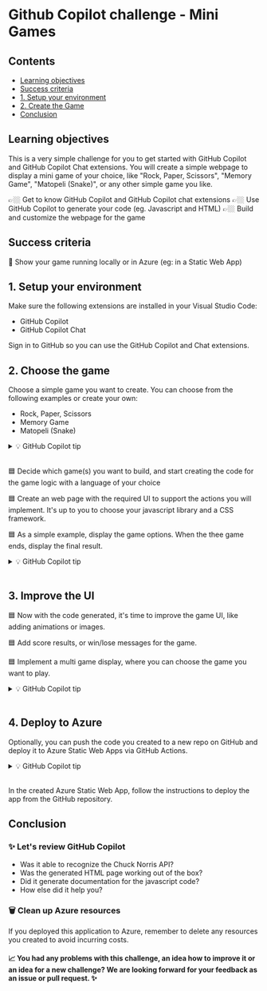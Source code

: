 # Github Copilot challenge - Mini Games


## Contents
- [Learning objectives](#learning-objectives)
- [Success criteria](#success-criteria)
- [1. Setup your environment](#1-setup-your-environment)
- [2. Create the Game](#2-choose-the-game)
- [Conclusion](#conclusion)

## Learning objectives

This is a very simple challenge for you to get started with GitHub Copilot and GitHub Copilot Chat extensions. You will create a simple webpage to display a mini game of your choice, like "Rock, Paper, Scissors", "Memory Game", "Matopeli (Snake)", or any other simple game you like.

👉🏼 Get to know GitHub Copilot and GitHub Copilot chat extensions
👉🏼 Use GitHub Copilot to generate your code (eg. Javascript and HTML)
👉🏼 Build and customize the webpage for the game 

## Success criteria

🎯 Show your game running locally or in Azure (eg: in a Static Web App)

## 1. Setup your environment

Make sure the following extensions are installed in your Visual Studio Code:

- GitHub Copilot
- GitHub Copilot Chat

Sign in to GitHub so you can use the GitHub Copilot and Chat extensions.

## 2. Choose the game 

Choose a simple game you want to create. You can choose from the following examples or create your own:

- Rock, Paper, Scissors
- Memory Game
- Matopeli (Snake)


<details>
<summary>💡 GitHub Copilot tip</summary>

> Did you know that GitHub Copilot can provide a few tradicional mini game options?

[<img src="../../media/copilot/chat-view.svg" alt="You can access the Chat view via the Activity Bar or by pressing Ctrl+Alt+I" width="250"/>](https://code.visualstudio.com/docs/copilot/copilot-chat#_chat-view)
> 
> `can you provide me mini games options based on traditional games like "rock, paper, scissors", matopeli (snake) or others?`
</details>
<br/>  

🟦 Decide which game(s) you want to build, and start creating the code for the game logic with a language of your choice

🟦 Create an web page with the required UI to support the actions you will implement. It's up to you to choose your javascript library and a CSS framework.

🟦 As a simple example, display the game options. When the thee game ends, display the final result.

<details>
<summary>💡 GitHub Copilot tip</summary>

> You can generate a web page using GitHub Copilot Chat, and you can choose a specific language for the game logic and a javascript library and a CSS framework for the web page.

[<img src="../../media/copilot/chat-view.svg" alt="You can access the Chat view via the Activity Bar or by pressing Ctrl+Alt+I" width="250"/>](https://code.visualstudio.com/docs/copilot/copilot-chat#_chat-view)
> 
> `Write a rock, paper, scissors, game  and display it on a web interface`
</details>
<br/>  

 
## 3. Improve the UI

🟦 Now with the code generated, it's time to improve the game UI, like adding animations or images. 

🟦 Add score results, or win/lose messages for the game.

🟦 Implement a multi game display, where you can choose the game you want to play.

<details>
<summary>💡 GitHub Copilot tip</summary>

[<img src="../../media/copilot/chat-view.svg" alt="You can access the Chat view via the Activity Bar or by pressing Ctrl+Alt+I" width="250"/>](https://code.visualstudio.com/docs/copilot/copilot-chat#_chat-view)
> 
> `can I add images for each option (rock, paper, scissors) and display it according to the user choice?`
</details>
<br/>  

## 4. Deploy to Azure

Optionally, you can push the code you created to a new repo on GitHub and deploy it to Azure Static Web Apps via GitHub Actions.

<details>
<summary>💡 GitHub Copilot tip</summary>

[<img src="../../media/copilot/chat-view.svg" alt="You can access the Chat view via the Activity Bar or by pressing Ctrl+Alt+I" width="250"/>](https://code.visualstudio.com/docs/copilot/copilot-chat#_chat-view)
> 
> `create a GitHub Action to deploy a static web app to Azure Static Web Apps`
</details>
<br/>  

In the created Azure Static Web App, follow the instructions to deploy the app from the GitHub repository.

## Conclusion

### ✨ Let's review GitHub Copilot

- Was it able to recognize the Chuck Norris API?  
- Was the generated HTML page working out of the box?  
- Did it generate documentation for the javascript code?
- How else did it help you?

### 🗑️ Clean up Azure resources

If you deployed this application to Azure, remember to delete any resources you created to avoid incurring costs.

#### 📈 You had any problems with this challenge, an idea how to improve it or an idea for a new challenge? We are looking forward for your feedback as an issue or pull request. ✨